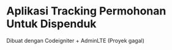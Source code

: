 # Aplikasi Tracking Permohonan Untuk Dispenduk

Dibuat dengan Codeigniter + AdminLTE
(Proyek gagal)

